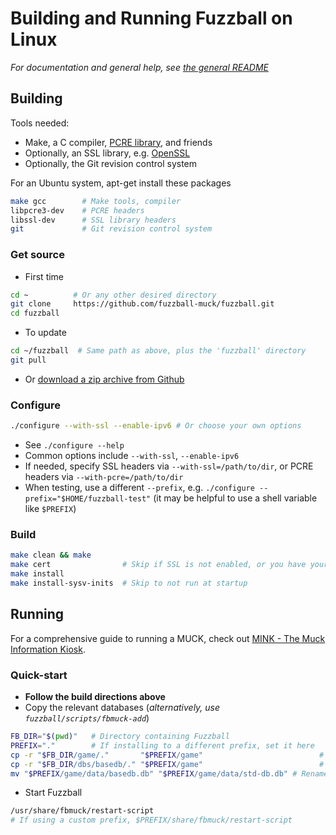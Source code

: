 Building and Running Fuzzball on Linux
===============
*For documentation and general help, see [the general README](README.md)*

## Building
Tools needed:
* Make, a C compiler, [PCRE library](http://pcre.org/), and friends
* Optionally, an SSL library, e.g. [OpenSSL](https://openssl.org/)
* Optionally, the Git revision control system

For an Ubuntu system, apt-get install these packages
```sh
make gcc        # Make tools, compiler
libpcre3-dev    # PCRE headers
libssl-dev      # SSL library headers
git             # Git revision control system
```

### Get source
* First time
```sh
cd ~          # Or any other desired directory
git clone     https://github.com/fuzzball-muck/fuzzball.git
cd fuzzball
```
* To update
```sh
cd ~/fuzzball  # Same path as above, plus the 'fuzzball' directory
git pull
```
* Or [download a zip archive from Github](https://github.com/fuzzball-muck/fuzzball/archive/master.zip)

### Configure
```sh
./configure --with-ssl --enable-ipv6 # Or choose your own options
```
* See ```./configure --help```
 * Common options include ```--with-ssl```, ```--enable-ipv6```
 * If needed, specify SSL headers via ```--with-ssl=/path/to/dir```, or PCRE headers via ```--with-pcre=/path/to/dir```
* When testing, use a different ```--prefix```, e.g. ```./configure --prefix="$HOME/fuzzball-test"``` (it may be helpful to use a shell variable like ```$PREFIX```)

### Build
```sh
make clean && make
make cert                # Skip if SSL is not enabled, or you have your own certificate
make install
make install-sysv-inits  # Skip to not run at startup
```

## Running
For a comprehensive guide to running a MUCK, check out [MINK - The Muck Information Kiosk][help-mink].

### Quick-start
* **Follow the build directions above**
* Copy the relevant databases (*alternatively, use ```fuzzball/scripts/fbmuck-add```*)
```sh
FB_DIR="$(pwd)"   # Directory containing Fuzzball
PREFIX="."        # If installing to a different prefix, set it here
cp -r "$FB_DIR/game/."       "$PREFIX/game"                          # Copy game information
cp -r "$FB_DIR/dbs/basedb/." "$PREFIX/game"                          # Copy database
mv "$PREFIX/game/data/basedb.db" "$PREFIX/game/data/std-db.db" # Rename database to standard
```
* Start Fuzzball
```sh
/usr/share/fbmuck/restart-script
# If using a custom prefix, $PREFIX/share/fbmuck/restart-script
```

[help-mink]: http://www.rdwarf.com/users/mink/muckman/
